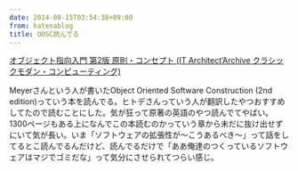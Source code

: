 ```yaml
---
date: 2014-08-15T03:54:38+09:00
from: hatenablog
title: OOSC読んでる
---
```

[オブジェクト指向入門 第2版 原則・コンセプト (IT Architect’Archive クラシックモダン・コンピューティング)](http://www.amazon.co.jp/exec/obidos/ASIN/4798111112/r7kamura07-22/)

Meyerさんという人が書いたObject Oriented Software Construction (2nd edition)っていう本を読んでる。ヒトデさんっていう人が翻訳したやつおすすめしてたので読むことにした。気が狂って原著の英語のやつ読んでてやばい。1300ページもある上になんでこの本読むのかっていう章から未だに抜け出せずにいて気が長い。いま「ソフトウェアの拡張性が〜こうあるべき〜」って話をしてるとこ読んでるんだけど、読んでるだけで「ああ俺達のつくっているソフトウェアはマジでゴミだな」って気分にさせられてつらい感じ。

